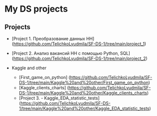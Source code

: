 # My DS projects

## Projects
* [Project 1. Преобразование данных HH] (https://github.com/TelichkoLyudmila/SF-DS-1/tree/main/project_1) 
* [Project 2. Анализ вакансий HH с помощью Python, SQL] (https://github.com/TelichkoLyudmila/SF-DS-1/tree/main/project_2)

* Kaggle and other
  * [First_game_on_python] (https://github.com/TelichkoLyudmila/SF-DS-1/tree/main/Kaggle%20and%20other/First_game_on_python)
  * [Kaggle_clients_charts] (https://github.com/TelichkoLyudmila/SF-DS-1/tree/main/Kaggle%20and%20other/Kaggle_clients_charts)
  * [Project 3. - Kaggle_EDA_statistic_tests] (https://github.com/TelichkoLyudmila/SF-DS-1/tree/main/Kaggle%20and%20other/Kaggle_EDA_statistic_tests)
